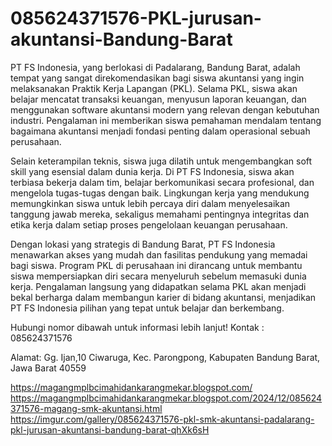 # 085624371576-PKL-jurusan-akuntansi-Bandung-Barat
PT FS Indonesia, yang berlokasi di Padalarang, Bandung Barat, adalah tempat yang sangat direkomendasikan bagi siswa akuntansi yang ingin melaksanakan Praktik Kerja Lapangan (PKL). Selama PKL, siswa akan belajar mencatat transaksi keuangan, menyusun laporan keuangan, dan menggunakan software akuntansi modern yang relevan dengan kebutuhan industri. Pengalaman ini memberikan siswa pemahaman mendalam tentang bagaimana akuntansi menjadi fondasi penting dalam operasional sebuah perusahaan.  

Selain keterampilan teknis, siswa juga dilatih untuk mengembangkan soft skill yang esensial dalam dunia kerja. Di PT FS Indonesia, siswa akan terbiasa bekerja dalam tim, belajar berkomunikasi secara profesional, dan mengelola tugas-tugas dengan baik. Lingkungan kerja yang mendukung memungkinkan siswa untuk lebih percaya diri dalam menyelesaikan tanggung jawab mereka, sekaligus memahami pentingnya integritas dan etika kerja dalam setiap proses pengelolaan keuangan perusahaan.  

Dengan lokasi yang strategis di Bandung Barat, PT FS Indonesia menawarkan akses yang mudah dan fasilitas pendukung yang memadai bagi siswa. Program PKL di perusahaan ini dirancang untuk membantu siswa mempersiapkan diri secara menyeluruh sebelum memasuki dunia kerja. Pengalaman langsung yang didapatkan selama PKL akan menjadi bekal berharga dalam membangun karier di bidang akuntansi, menjadikan PT FS Indonesia pilihan yang tepat untuk belajar dan berkembang.  

Hubungi nomor dibawah untuk informasi lebih lanjut!
Kontak :
085624371576

Alamat:
Gg. Ijan,10 Ciwaruga, Kec. Parongpong, Kabupaten Bandung Barat, Jawa Barat 40559

https://magangmplbcimahidankarangmekar.blogspot.com/
https://magangmplbcimahidankarangmekar.blogspot.com/2024/12/085624371576-magang-smk-akuntansi.html
https://imgur.com/gallery/085624371576-pkl-smk-akuntansi-padalarang-pkl-jurusan-akuntansi-bandung-barat-qhXk6sH
